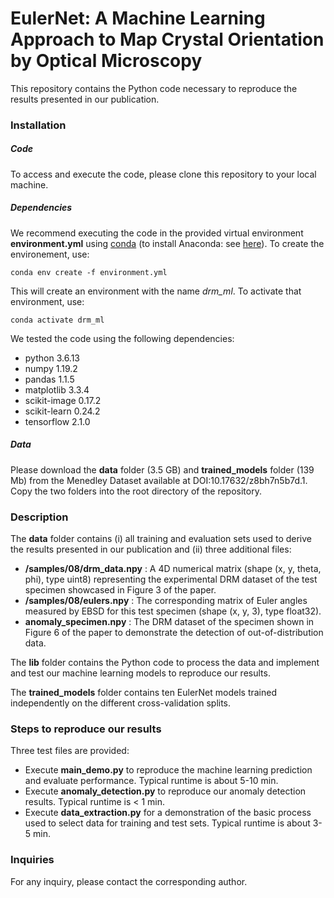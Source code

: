 # EulerNet: A Machine Learning Approach to Map Crystal Orientation by Optical Microscopy

This repository contains the Python code necessary to reproduce the results presented in our publication.

### Installation

##### Code

To access and execute the code, please clone this repository to your local machine.

##### Dependencies

We recommend executing the code in the provided virtual environment **environment.yml** using [conda](https://conda.io/projects/conda/en/latest/user-guide/tasks/manage-environments.html) (to install Anaconda: see [here](https://www.anaconda.com/)). To create the environement, use:

`conda env create -f environment.yml`

This will create an environment with the name *drm_ml*. To activate that environment, use:

`conda activate drm_ml`

We tested the code using the following dependencies:

- python 3.6.13
- numpy 1.19.2
- pandas 1.1.5
- matplotlib 3.3.4
- scikit-image 0.17.2
- scikit-learn 0.24.2
- tensorflow 2.1.0

##### Data
Please download the **data** folder (3.5 GB) and **trained_models** folder (139 Mb) from the Menedley Dataset available at DOI:10.17632/z8bh7n5b7d.1. Copy the two folders into the root directory of the repository.

### Description

The **data** folder contains (i) all training and evaluation sets used to derive the results presented in our publication and (ii) three additional files: 
- **/samples/08/drm_data.npy** : A 4D numerical matrix (shape (x, y, theta, phi), type uint8) representing the experimental DRM dataset of the test specimen showcased in Figure 3 of the paper.
- **/samples/08/eulers.npy** : The corresponding matrix of Euler angles measured by EBSD for this test specimen (shape (x, y, 3), type float32).
- **anomaly_specimen.npy** : The DRM dataset of the specimen shown in Figure 6 of the paper to demonstrate the detection of out-of-distribution data.

The **lib** folder contains the Python code to process the data and implement and test our machine learning models to reproduce our results.

The **trained_models** folder contains ten EulerNet models trained independently on the different cross-validation splits.

### Steps to reproduce our results

Three test files are provided:

- Execute **main_demo.py** to reproduce the machine learning prediction and evaluate performance. Typical runtime is about 5-10 min.
- Execute **anomaly_detection.py** to reproduce our anomaly detection results. Typical runtime is < 1 min.
- Execute **data_extraction.py** for a demonstration of the basic process used to select data for training and test sets. Typical runtime is about 3-5 min.

### Inquiries
For any inquiry, please contact the corresponding author.
